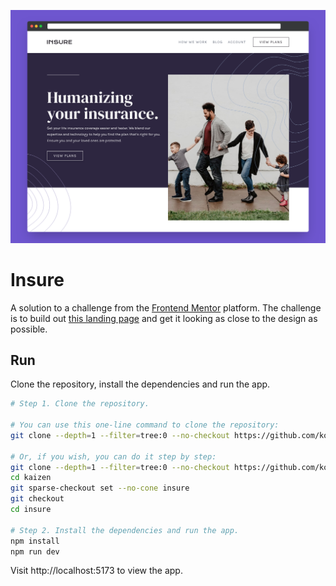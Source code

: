  ![Cover](./.github/cover.png)

 # Insure

A solution to a challenge from the [Frontend Mentor](https://www.frontendmentor.io/) platform. The challenge is to build out [this landing page](https://www.frontendmentor.io/challenges/insure-landing-page-uTU68JV8) and get it looking as close to the design as possible.

## Run
Clone the repository, install the dependencies and run the app.

```bash
# Step 1. Clone the repository.

# You can use this one-line command to clone the repository:
git clone --depth=1 --filter=tree:0 --no-checkout https://github.com/koushiki-dante/kaizen.git && cd kaizen && git sparse-checkout set --no-cone insure && git checkout && cd insure 

# Or, if you wish, you can do it step by step:
git clone --depth=1 --filter=tree:0 --no-checkout https://github.com/koushiki-dante/kaizen.git
cd kaizen
git sparse-checkout set --no-cone insure 
git checkout
cd insure

# Step 2. Install the dependencies and run the app.
npm install
npm run dev
```
Visit http://localhost:5173 to view the app.
